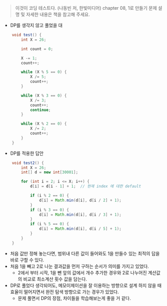 
> 이것이 코딩 테스트다. (나동빈 저, 한빛미디어)
> chapter 08, 1로 만들기 문제 
> 설명 및 자세한 내용은 책을 참고해 주세요.


- DP를 생각지 않고 풀었을 대

``` java
    void test() {
		int X = 26;

		int count = 0;

        X -= 1;
        count++;

        while (X % 5 == 0) {
            X /= 5;
            count++;
        }

        while (X % 3 == 0) {
            X /= 3;
            count++;
            continue;
        }

        while (X % 2 == 0) {
            X /= 2;
            count++;
        }
	}
```

- DP를 적용한 답안 

``` java
    void test2() {
		int X = 26;
		int[] d = new int[30001];

		for (int i = 2; i <= X; i++) {
			d[i] = d[i - 1] + 1;  // 현재 index 에 대한 default

			if (i % 2 == 0) {
				d[i] = Math.min(d[i], d[i / 2] + 1);
			}
			if (i % 3 == 0) {
				d[i] = Math.min(d[i], d[i / 3] + 1);
			}
			if (i % 5 == 0) {
				d[i] = Math.min(d[i], d[i / 5] + 1);
			}
		}
	}
```

- 처음 값만 정해 놓는다면, 범위내 다른 값이 들어와도 1을 만들수 있는 최적의 답을 바로 구할 수 있다.
- 처음 1을 빼고 2로 나눈 결과값을 먼저 구하는 순서가 의미를 가지고 있었다.
  - 2에서 부터 시작, 1을 뺀 앞의 값에서 개수 추가한 경우와 2로 나누어진 계산값의 비교로 최소계산 횟수 값을 담는다.
- DP로 풀었다 생각되어도, 메모이제이션을 잘 이용하는 방향으로 설계 하지 않을 때 효율이 떨어지면서 완전 탐색 방향으로 가는 경우가 있었다.
  - 문제 풀면서 DP의 장점, 차이들을 학습해보는게 좋을 거 같다.
